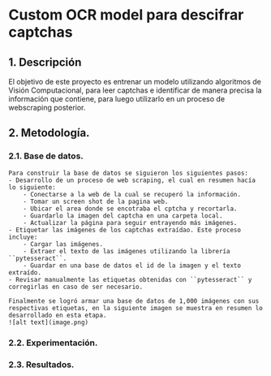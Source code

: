 # Custom OCR model para descifrar captchas

## 1. Descripción
El objetivo de este proyecto es entrenar un modelo utilizando algoritmos de Visión Computacional, para leer captchas e identificar de manera precisa la información que contiene, para luego utilizarlo en un proceso de webscraping posterior.

## 2. Metodología.
### 2.1. Base de datos.
    Para construir la base de datos se siguieron los siguientes pasos:
    - Desarrollo de un proceso de web scraping, el cual en resumen hacía lo siguiente:
        - Conectarse a la web de la cual se recuperó la información.
        - Tomar un screen shot de la pagina web.
        - Ubicar el area donde se encotraba el cptcha y recortarla.
        - Guardarlo la imagen del captcha en una carpeta local.
        - Actualizar la página para seguir entrayendo más imágenes.
    - Etiquetar las imágenes de los captchas extraídao. Este proceso incluye:
        - Cargar las imágenes.
        - Extraer el texto de las imágenes utilizando la librería ``pytesseract``.
        - Guardar en una base de datos el id de la imagen y el texto extraído.
    - Revisar manualmente las etiquetas obtenidas con ``pytesseract`` y corregirlas en caso de ser necesario.

    Finalmente se logró armar una base de datos de 1,000 imágenes con sus respectivas etiquetas, en la siguiente imagen se muestra en resumen lo desarrollado en esta etapa.
    ![alt text](image.png)

### 2.2. Experimentación.
### 2.3. Resultados.

